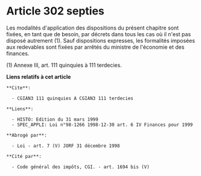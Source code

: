 # Article 302 septies

Les modalités d'application des dispositions du présent chapitre sont fixées, en tant que de besoin, par décrets dans tous
les cas où il n'est pas disposé autrement (1). Sauf dispositions expresses, les formalités imposées aux redevables sont
fixées par arrêtés du ministre de l'économie et des finances.

(1) Annexe III, art. 111 quinquies à 111 terdecies.

**Liens relatifs à cet article**

	**Cite**:

	  - CGIAN3 111 quinquies A CGIAN3 111 terdecies

	**Liens**:

	  - HISTO: Edition du 31 mars 1999
	  - SPEC_APPLI: Loi n°98-1266 1998-12-30 art. 6 IV Finances pour 1999

	**Abrogé par**:

	  - Loi - art. 7 (V) JORF 31 décembre 1998

	**Cité par**:

	  - Code général des impôts, CGI. - art. 1694 bis (V)
